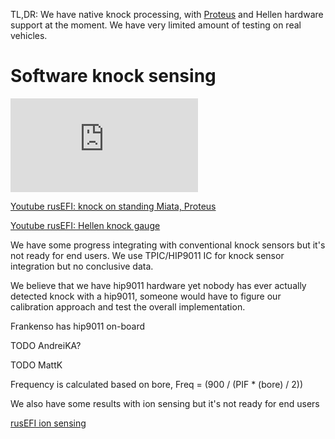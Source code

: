 
TL,DR: We have native knock processing, with [Proteus](Proteus) and Hellen hardware support at the moment. We have very limited amount of testing on real vehicles.

# Software knock sensing

![x](https://rusefi.com/forum/download/file.php?id=6900)

[Youtube rusEFI: knock on standing Miata, Proteus](https://youtu.be/GOWEKU2SH9I)

[Youtube rusEFI: Hellen knock gauge](https://youtu.be/oJKI8X4oxCs)


We have some progress integrating with conventional knock sensors but it's not ready for end users.
We use TPIC/HIP9011 IC for knock sensor integration but no conclusive data.

We believe that we have hip9011 hardware yet nobody has ever actually detected knock with a hip9011, 
someone would have to figure our calibration approach and test the overall implementation.

Frankenso has hip9011 on-board 

TODO AndreiKA?


TODO MattK

Frequency is calculated based on bore, Freq = (900 / (PIF * (bore) / 2)) 

We also have some results with ion sensing but it's not ready for end users

[rusEFI ion sensing](Saab-Trionic-8-Combustion-Detection-Module-on-Mazda-Miata-running-rusEFI)
 
